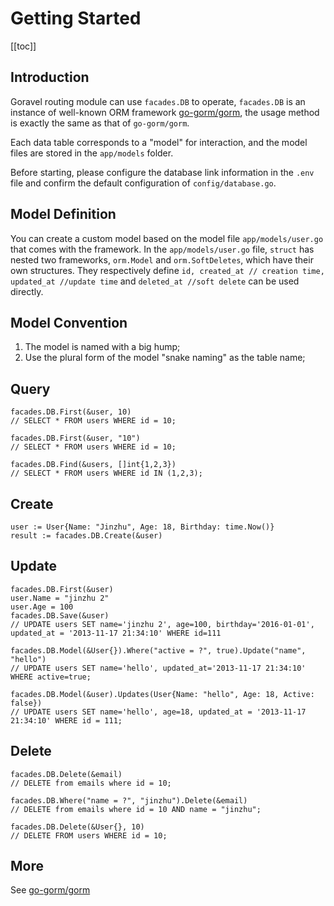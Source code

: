# Getting Started

[[toc]]

## Introduction

Goravel routing module can use `facades.DB` to operate, `facades.DB` is an instance of well-known ORM framework [go-gorm/gorm](https://github.com/go-gorm/gorm), the usage method is exactly the same as that of `go-gorm/gorm`.

Each data table corresponds to a "model" for interaction, and the model files are stored in the `app/models` folder.

Before starting, please configure the database link information in the `.env` file and confirm the default configuration of `config/database.go`.

## Model Definition

You can create a custom model based on the model file `app/models/user.go` that comes with the framework. In the `app/models/user.go` file, `struct` has nested two frameworks, `orm.Model` and `orm.SoftDeletes`, which have their own structures. They respectively define `id, created_at // creation time, updated_at //update time` and `deleted_at //soft delete` can be used directly.

## Model Convention

1. The model is named with a big hump;
2. Use the plural form of the model "snake naming" as the table name;

## Query

```
facades.DB.First(&user, 10)
// SELECT * FROM users WHERE id = 10;

facades.DB.First(&user, "10")
// SELECT * FROM users WHERE id = 10;

facades.DB.Find(&users, []int{1,2,3})
// SELECT * FROM users WHERE id IN (1,2,3);
```

## Create

```
user := User{Name: "Jinzhu", Age: 18, Birthday: time.Now()}
result := facades.DB.Create(&user)
```

## Update

```
facades.DB.First(&user)
user.Name = "jinzhu 2"
user.Age = 100
facades.DB.Save(&user)
// UPDATE users SET name='jinzhu 2', age=100, birthday='2016-01-01', updated_at = '2013-11-17 21:34:10' WHERE id=111

facades.DB.Model(&User{}).Where("active = ?", true).Update("name", "hello")
// UPDATE users SET name='hello', updated_at='2013-11-17 21:34:10' WHERE active=true;

facades.DB.Model(&user).Updates(User{Name: "hello", Age: 18, Active: false})
// UPDATE users SET name='hello', age=18, updated_at = '2013-11-17 21:34:10' WHERE id = 111;
```

## Delete

```
facades.DB.Delete(&email)
// DELETE from emails where id = 10;

facades.DB.Where("name = ?", "jinzhu").Delete(&email)
// DELETE from emails where id = 10 AND name = "jinzhu";

facades.DB.Delete(&User{}, 10)
// DELETE FROM users WHERE id = 10;
```

## More

See [go-gorm/gorm](https://github.com/go-gorm/gorm)

